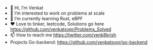 - 👋 Hi, I’m Venkat
- 👀 I’m interested to work on problems at scale
- 🌱 I’m currently learning Rust, eBPF
- ❤️ Love to tinker, leetcode, Solutions go here https://github.com/venkatsvpr/Problems_Solved
- 📫 How to reach me https://twitter.com/venk8krish
- Projects
  Go-backend: https://github.com/venkatsvpr/go-backend

<!---
venkatsvpr/venkatsvpr is a ✨ special ✨ repository because its `README.md` (this file) appears on your GitHub profile.
You can click the Preview link to take a look at your changes.
--->
